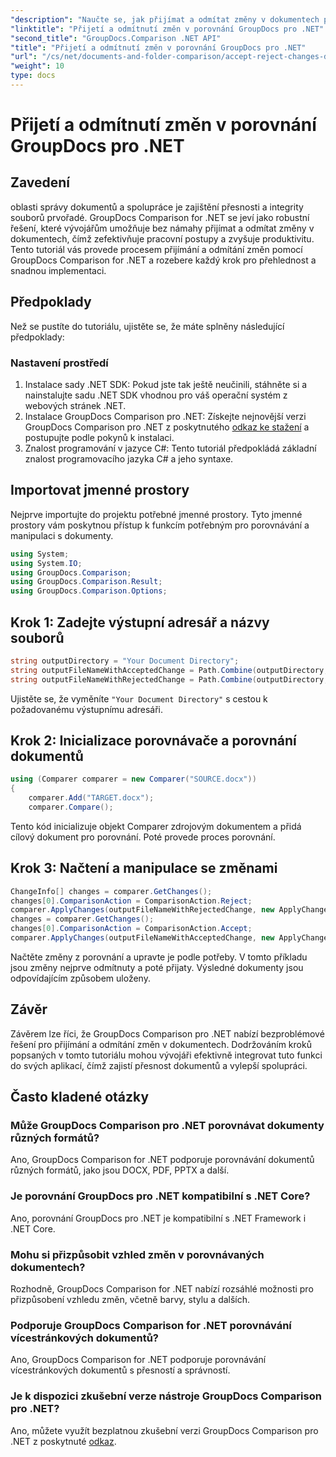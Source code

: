 ```yaml
---
"description": "Naučte se, jak přijímat a odmítat změny v dokumentech pomocí nástroje GroupDocs Comparison pro .NET. Zjednodušte si své pracovní postupy s dokumenty bez námahy."
"linktitle": "Přijetí a odmítnutí změn v porovnání GroupDocs pro .NET"
"second_title": "GroupDocs.Comparison .NET API"
"title": "Přijetí a odmítnutí změn v porovnání GroupDocs pro .NET"
"url": "/cs/net/documents-and-folder-comparison/accept-reject-changes-dotnet/"
"weight": 10
type: docs
---
```

# Přijetí a odmítnutí změn v porovnání GroupDocs pro .NET

## Zavedení
oblasti správy dokumentů a spolupráce je zajištění přesnosti a integrity souborů prvořadé. GroupDocs Comparison for .NET se jeví jako robustní řešení, které vývojářům umožňuje bez námahy přijímat a odmítat změny v dokumentech, čímž zefektivňuje pracovní postupy a zvyšuje produktivitu. Tento tutoriál vás provede procesem přijímání a odmítání změn pomocí GroupDocs Comparison for .NET a rozebere každý krok pro přehlednost a snadnou implementaci.
## Předpoklady
Než se pustíte do tutoriálu, ujistěte se, že máte splněny následující předpoklady:
### Nastavení prostředí
1. Instalace sady .NET SDK: Pokud jste tak ještě neučinili, stáhněte si a nainstalujte sadu .NET SDK vhodnou pro váš operační systém z webových stránek .NET.
2. Instalace GroupDocs Comparison pro .NET: Získejte nejnovější verzi GroupDocs Comparison pro .NET z poskytnutého [odkaz ke stažení](https://releases.groupdocs.com/comparison/net/) a postupujte podle pokynů k instalaci.
3. Znalost programování v jazyce C#: Tento tutoriál předpokládá základní znalost programovacího jazyka C# a jeho syntaxe.

## Importovat jmenné prostory
Nejprve importujte do projektu potřebné jmenné prostory. Tyto jmenné prostory vám poskytnou přístup k funkcím potřebným pro porovnávání a manipulaci s dokumenty.

```csharp
using System;
using System.IO;
using GroupDocs.Comparison;
using GroupDocs.Comparison.Result;
using GroupDocs.Comparison.Options;
```
## Krok 1: Zadejte výstupní adresář a názvy souborů
```csharp
string outputDirectory = "Your Document Directory";
string outputFileNameWithAcceptedChange = Path.Combine(outputDirectory, "RESULT_WITH_ACCEPTED_CHANGE.docx");
string outputFileNameWithRejectedChange = Path.Combine(outputDirectory, "RESULT_WITH_REJECTED_CHANGE.docx");
```
Ujistěte se, že vyměníte `"Your Document Directory"` s cestou k požadovanému výstupnímu adresáři.
## Krok 2: Inicializace porovnávače a porovnání dokumentů
```csharp
using (Comparer comparer = new Comparer("SOURCE.docx"))
{
    comparer.Add("TARGET.docx");
    comparer.Compare();
```
Tento kód inicializuje objekt Comparer zdrojovým dokumentem a přidá cílový dokument pro porovnání. Poté provede proces porovnání.
## Krok 3: Načtení a manipulace se změnami
```csharp
ChangeInfo[] changes = comparer.GetChanges();
changes[0].ComparisonAction = ComparisonAction.Reject;
comparer.ApplyChanges(outputFileNameWithRejectedChange, new ApplyChangeOptions { Changes = changes, SaveOriginalState = true });
changes = comparer.GetChanges();
changes[0].ComparisonAction = ComparisonAction.Accept;
comparer.ApplyChanges(outputFileNameWithAcceptedChange, new ApplyChangeOptions { Changes = changes });
```
Načtěte změny z porovnání a upravte je podle potřeby. V tomto příkladu jsou změny nejprve odmítnuty a poté přijaty. Výsledné dokumenty jsou odpovídajícím způsobem uloženy.

## Závěr
Závěrem lze říci, že GroupDocs Comparison pro .NET nabízí bezproblémové řešení pro přijímání a odmítání změn v dokumentech. Dodržováním kroků popsaných v tomto tutoriálu mohou vývojáři efektivně integrovat tuto funkci do svých aplikací, čímž zajistí přesnost dokumentů a vylepší spolupráci.
## Často kladené otázky
### Může GroupDocs Comparison pro .NET porovnávat dokumenty různých formátů?
Ano, GroupDocs Comparison for .NET podporuje porovnávání dokumentů různých formátů, jako jsou DOCX, PDF, PPTX a další.
### Je porovnání GroupDocs pro .NET kompatibilní s .NET Core?
Ano, porovnání GroupDocs pro .NET je kompatibilní s .NET Framework i .NET Core.
### Mohu si přizpůsobit vzhled změn v porovnávaných dokumentech?
Rozhodně, GroupDocs Comparison for .NET nabízí rozsáhlé možnosti pro přizpůsobení vzhledu změn, včetně barvy, stylu a dalších.
### Podporuje GroupDocs Comparison for .NET porovnávání vícestránkových dokumentů?
Ano, GroupDocs Comparison for .NET podporuje porovnávání vícestránkových dokumentů s přesností a správností.
### Je k dispozici zkušební verze nástroje GroupDocs Comparison pro .NET?
Ano, můžete využít bezplatnou zkušební verzi GroupDocs Comparison pro .NET z poskytnuté [odkaz](https://releases.groupdocs.com/).